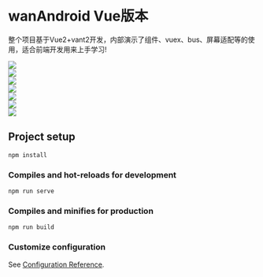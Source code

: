 # wanAndroid   Vue版本

整个项目基于Vue2+vant2开发，内部演示了组件、vuex、bus、屏幕适配等的使用，适合前端开发用来上手学习!

![](https://github.com/WinWang/VantApp/blob/master/wan-android/screenShot/home.png)  <br/>
![](https://github.com/WinWang/VantApp/blob/master/wan-android/screenShot/drawer.png)  <br/>
![](https://github.com/WinWang/VantApp/blob/master/wan-android/screenShot/struct.png)  <br/>
![](https://github.com/WinWang/VantApp/blob/master/wan-android/screenShot/wechat.png)  <br/>
![](https://github.com/WinWang/VantApp/blob/master/wan-android/screenShot/project.png)  <br/>
![](https://github.com/WinWang/VantApp/blob/master/wan-android/screenShot/site.png)  <br/>
![](https://github.com/WinWang/VantApp/blob/master/wan-android/screenShot/login.png)  <br/>

## Project setup
```
npm install
```

### Compiles and hot-reloads for development
```
npm run serve
```

### Compiles and minifies for production
```
npm run build
```

### Customize configuration
See [Configuration Reference](https://cli.vuejs.org/config/).
